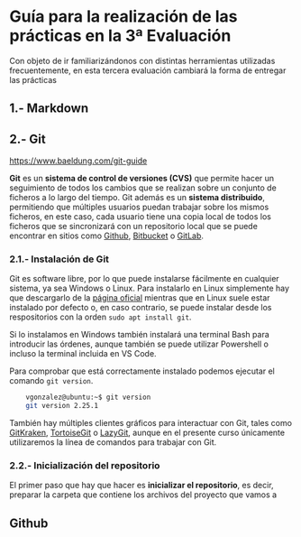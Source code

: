 # Guía para la realización de las prácticas en la 3ª Evaluación

Con objeto de ir familiarizándonos con distintas herramientas utilizadas frecuentemente, en esta tercera evaluación cambiará la forma de entregar las prácticas


## 1.- Markdown


## 2.- Git

https://www.baeldung.com/git-guide


**Git** es un **sistema de control de versiones (CVS)** que permite hacer un seguimiento de todos los cambios que se realizan sobre un conjunto de ficheros a lo largo del tiempo. Git además es un **sistema distribuido**, permitiendo que múltiples usuarios puedan trabajar sobre los mismos ficheros, en este caso, cada usuario tiene una copia local de todos los ficheros que se sincronizará con un repositorio local que se puede encontrar en sitios como [Github](https://github.com/), [Bitbucket](https://bitbucket.org/) o [GitLab](https://about.gitlab.com/).

### 2.1.- Instalación de Git

Git es software libre, por lo que puede instalarse fácilmente en cualquier sistema, ya sea Windows o Linux. Para instalarlo en Linux simplemente hay que descargarlo de la [página oficial](https://git-scm.com/) mientras que en Linux suele estar instalado por defecto o, en caso contrario, se puede instalar desde los respositorios con la orden `sudo apt install git`.

Si lo instalamos en Windows también instalará una terminal Bash para introducir las órdenes, aunque también se puede utilizar Powershell o incluso la terminal incluida en VS Code.

Para comprobar que está correctamente instalado podemos ejecutar el comando `git version`.

```bash
    vgonzalez@ubuntu:~$ git version
    git version 2.25.1
```

También hay múltiples clientes gráficos para interactuar con Git, tales como [GitKraken](https://www.gitkraken.com/), [TortoiseGit](https://tortoisegit.org/) o [LazyGit](https://github.com/jesseduffield/lazygit), aunque en el presente curso únicamente utilizaremos la línea de comandos para trabajar con Git.


### 2.2.- Inicialización del repositorio

El primer paso que hay que hacer es **inicializar el repositorio**, es decir, preparar la carpeta que contiene los archivos del proyecto que vamos a 


## Github